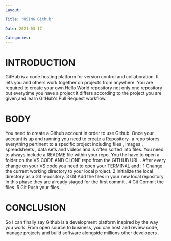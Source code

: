```yaml
---
Layout:

Title: "USING Github"

Date: 2021-03-17

Categories:
---
```



# INTRODUCTION
GitHub is a code hosting platform for version control and collaboration. It lets you and others work together on projects from anywhere. You are required to create your own Hello World repository not only one repository but everytime you have a project it differs according to the project you are given,and learn GitHub's Pull Request workflow.


# BODY
You need to create a Github account in order to use Github. Once your account is up and running you need to create a Repository- a repo stores everything pertinent to a specific project including files , images , spreadsheets , data sets and videos and is often sorted into files. You need to always include a README file within your repo. You the have to open a folder on the VS CODE AND CLONE repo from the GITHUB URL . After every change on your VS code you need to open your TERMINAL and :
1 Change the current working directory to your local project.
2 Initialize the local directory as a Git repository.
3 Git Add the files in your new local repository. In this phase they are already staged for the first commit .
4 Git Commit the files.
5 Git Push your files.


# CONCLUSION 
So I can finally say Github is a development platform inspired by the way you work .From open source to business, you can host and review code, manage projects and build software alongside millions other developers .
